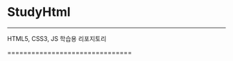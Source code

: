 # StudyHtml
--------------------------------
HTML5, CSS3, JS 학습용 리포지토리

===============================
